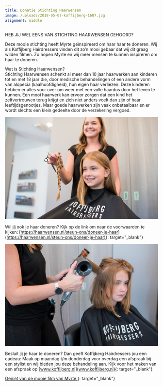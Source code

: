 ```yaml
---
title: Donatie Stichting Haarwensen
image: /uploads/2018-05-07-koffijberg-1607.jpg
alignment: middle
---
```


HEB JIJ WEL EENS VAN STICHTING HAARWENSEN GEHOORD?

Deze mooie stichting heeft Myrte ge&iuml;nspireerd om haar haar te doneren. Wij als Koffijberg Hairdressers vinden dit zo’n mooi gebaar dat wij dit graag wilden filmen. Zo hopen Myrte en wij meer mensen te kunnen inspireren om haar te doneren.

Wat is Stichting Haarwensen?<br>Stichting Haarwensen schenkt al meer dan 10 jaar haarwerken aan kinderen tot en met 18 jaar die, door medische behandelingen of een andere vorm van alopecia (kaalhoofdigheid), hun eigen haar verliezen. Deze kinderen hebben er alles voor over om weer met een volle haardos door het leven te kunnen. Een mooi haarwerk kan ervoor zorgen dat een kind het zelfvertrouwen terug krijgt en zich niet anders voelt dan zijn of haar leeftijdsgenootjes. Maar goede haarwerken zijn vaak onbetaalbaar en er wordt slechts een klein gedeelte door de verzekering vergoed.

![](/uploads/2018-05-07-koffijberg-1543.jpg)

Wil jij ook je haar doneren? Kijk op de link om naar de voorwaarden te kijken:&nbsp;[https://haarwensen.nl/steun-ons/doneer-je-haar](https://haarwensen.nl/steun-ons/doneer-je-haar){: target="_blank"}

![](/uploads/2018-05-07-koffijberg-1512.jpg)

Besluit jij je haar te doneren? Dan geeft Koffijberg Hairdressers jou een cadeau: Maak op maandag t/m donderdag voor overdag een afspraak bij een stylist en wij bieden jou deze behandeling aan. Kijk voor het maken van een afspraak op&nbsp;[www.koffijberg.nl](www.koffijberg.nl){: target="_blank"}

[Geniet van de mooie film van Myrte.](https://youtu.be/mlIjjy2bU48){: target="_blank"}